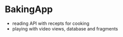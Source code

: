 # BakingApp

- reading API with recepts for cooking
- playing with video views, database and fragments
